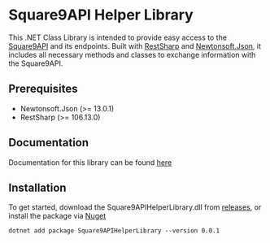 # Square9API Helper Library
This .NET Class Library is intended to provide easy access to the [Square9API](http://www.square-9.com/api/) and its endpoints. Built with [RestSharp](https://github.com/restsharp/RestSharp) and [Newtonsoft.Json](https://github.com/JamesNK/Newtonsoft.Json), it includes all necessary methods and classes to exchange information with the Square9API. 

## Prerequisites
 - Newtonsoft.Json (>= 13.0.1)
 - RestSharp (>= 106.13.0)

## Documentation
Documentation for this library can be found [here](https://github.com/chrisstoll1/Square9APIHelperLibrary/wiki)

## Installation
To get started, download the Square9APIHelperLibrary.dll from [releases](https://github.com/chrisstoll1/Square9APIHelperLibrary/releases), or install the package via [Nuget](https://www.nuget.org/packages/Square9APIHelperLibrary/)

    dotnet add package Square9APIHelperLibrary --version 0.0.1

